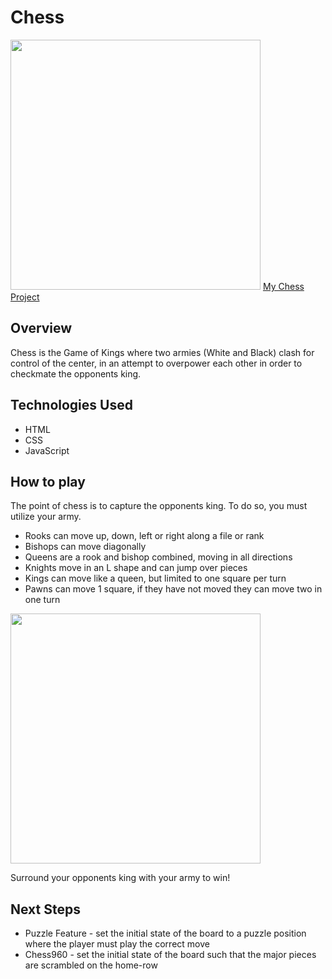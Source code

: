 # Chess 

<img src="https://i.imgur.com/UAtdaDr.png" width="400">
<a href="https://spencerlelswick.github.io/chess/">My Chess Project</a>

## Overview

Chess is the Game of Kings where two armies (White and Black) clash for control of the center, in an attempt to overpower each other in order to checkmate the opponents king.


## Technologies Used
- HTML
- CSS
- JavaScript

## How to play
The point of chess is to capture the opponents king. To do so, you must utilize your army.

- Rooks can move up, down, left or right along a file or rank
- Bishops can move diagonally
- Queens are a rook and bishop combined, moving in all directions
- Knights move in an L shape and can jump over pieces
- Kings can move like a queen, but limited to one square per turn
- Pawns can move 1 square, if they have not moved they can move two in one turn
  
<img src="https://i.imgur.com/lGkdr61.png" width="400">

Surround your opponents king with your army to win!

## Next Steps
- Puzzle Feature - set the initial state of the board to a puzzle position where the player must play the correct move
- Chess960 - set the initial state of the board such that the major pieces are scrambled on the home-row
